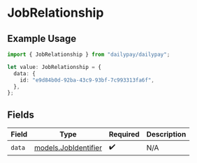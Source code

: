 # JobRelationship

## Example Usage

```typescript
import { JobRelationship } from "dailypay/dailypay";

let value: JobRelationship = {
  data: {
    id: "e9d84b0d-92ba-43c9-93bf-7c993313fa6f",
  },
};
```

## Fields

| Field                                              | Type                                               | Required                                           | Description                                        |
| -------------------------------------------------- | -------------------------------------------------- | -------------------------------------------------- | -------------------------------------------------- |
| `data`                                             | [models.JobIdentifier](../models/jobidentifier.md) | :heavy_check_mark:                                 | N/A                                                |